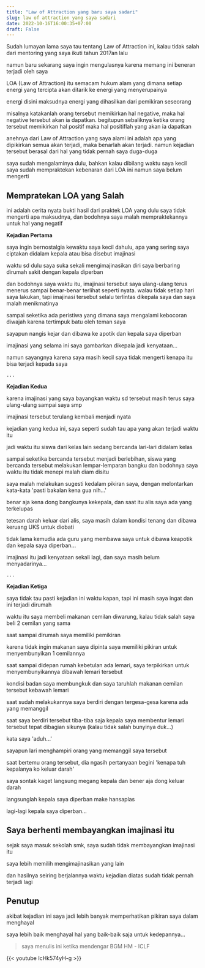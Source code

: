 ```yaml
---
title: "Law of Attraction yang baru saya sadari"
slug: law of attraction yang saya sadari
date: 2022-10-16T16:00:35+07:00
draft: False
---
```


Sudah lumayan lama saya tau tentang Law of Attraction ini, kalau tidak salah dari mentoring yang saya ikuti tahun 2017an lalu



namun baru sekarang saya ingin mengulasnya karena memang ini beneran terjadi oleh saya



LOA (Law of Attraction) itu semacam hukum alam yang dimana setiap energi yang tercipta akan ditarik ke energi yang menyerupainya



energi disini maksudnya energi yang dihasilkan dari pemikiran seseorang



misalnya katakanlah orang tersebut memikirkan hal negative, maka hal negative tersebut akan ia dapatkan. begitupun sebaliknya ketika orang tersebut memikirkan hal positif maka hal positiflah yang akan ia dapatkan



anehnya dari Law of Attraction yang saya alami ini adalah apa yang dipikirkan semua akan terjadi, maka benarlah akan terjadi. namun kejadian tersebut berasal dari hal yang tidak pernah saya duga-duga



saya sudah mengalaminya dulu, bahkan kalau dibilang waktu saya kecil saya sudah mempraktekan kebenaran dari LOA ini namun saya belum mengerti



## Mempratekan LOA yang Salah



ini adalah cerita nyata bukti hasil dari praktek LOA yang dulu saya tidak mengerti apa maksudnya, dan bodohnya saya malah mempraktekannya untuk hal yang negatif



**Kejadian Pertama**	



saya ingin bernostalgia kewaktu saya kecil dahulu, apa yang sering saya ciptakan didalam kepala atau bisa disebut imajinasi



waktu sd dulu saya suka sekali mengimajinasikan diri saya berbaring dirumah sakit dengan kepala diperban



dan bodohnya saya waktu itu, imajinasi tersebut saya ulang-ulang terus menerus sampai benar-benar terlihat seperti nyata. walau tidak setiap hari saya lakukan, tapi imajinasi tersebut selalu terlintas dikepala saya dan saya malah menikmatinya



sampai seketika ada peristiwa yang dimana saya mengalami kebocoran diwajah karena tertimpuk batu oleh teman saya



sayapun nangis kejar dan dibawa ke apotik dan kepala saya diperban



imajinasi yang selama ini saya gambarkan dikepala jadi kenyataan...



namun sayangnya karena saya masih kecil saya tidak mengerti kenapa itu bisa terjadi kepada saya


`...`


**Kejadian Kedua**	



karena imajinasi yang saya bayangkan waktu sd tersebut masih terus saya ulang-ulang sampai saya smp



imajinasi tersebut terulang kembali menjadi nyata



kejadian yang kedua ini, saya seperti sudah tau apa yang akan terjadi waktu itu



jadi waktu itu siswa dari kelas lain sedang bercanda lari-lari didalam kelas



sampai seketika bercanda tersebut menjadi berlebihan, siswa yang bercanda tersebut melakukan lempar-lemparan bangku dan bodohnya saya waktu itu tidak menepi malah diam disitu



saya malah melakukan sugesti kedalam pikiran saya, dengan melontarkan kata-kata 'pasti bakalan kena gua nih...'



benar aja kena dong bangkunya kekepala, dan saat itu alis saya ada yang terkelupas



tetesan darah keluar dari alis, saya masih dalam kondisi tenang dan dibawa keruang UKS untuk diobati



tidak lama kemudia ada guru yang membawa saya untuk dibawa keapotik dan kepala saya diperban...



imajinasi itu jadi kenyataan sekali lagi, dan saya masih belum menyadarinya...


`...`


**Kejadian Ketiga**	



saya tidak tau pasti kejadian ini waktu kapan, tapi ini masih saya ingat dan ini terjadi dirumah



waktu itu saya membeli makanan cemilan diwarung, kalau tidak salah saya beli 2 cemilan yang sama



saat sampai dirumah saya memiliki pemikiran



karena tidak ingin makanan saya dipinta saya memiliki pikiran untuk menyembunyikan 1 cemilannya



saat sampai didepan rumah kebetulan ada lemari, saya terpikirkan untuk menyembunyikannya dibawah lemari tersebut



kondisi badan saya membungkuk dan saya taruhlah makanan cemilan tersebut kebawah lemari



saat sudah melakukannya saya berdiri dengan tergesa-gesa karena ada yang memanggil



saat saya berdiri tersebut tiba-tiba saja kepala saya membentur lemari tersebut tepat dibagian sikunya (kalau tidak salah bunyinya duk...)



kata saya 'aduh...'



sayapun lari menghampiri orang yang memanggil saya tersebut



saat bertemu orang tersebut, dia ngasih pertanyaan begini 'kenapa tuh kepalanya ko keluar darah'



saya sontak kaget langsung megang kepala dan bener aja dong keluar darah



langsunglah kepala saya diperban make hansaplas



lagi-lagi kepala saya diperban...



## Saya berhenti membayangkan imajinasi itu



sejak saya masuk sekolah smk, saya sudah tidak membayangkan imajinasi itu



saya lebih memilih mengimajinasikan yang lain



dan hasilnya seiring berjalannya waktu kejadian diatas sudah tidak pernah terjadi lagi 



## Penutup



akibat kejadian ini saya jadi lebih banyak memperhatikan pikiran saya dalam menghayal



saya lebih baik menghayal hal yang baik-baik saja untuk kedepannya...



> saya menulis ini ketika mendengar BGM HM - ICLF


{{< youtube IcHk574yH-g >}}